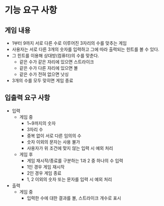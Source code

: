 # 기능 요구 사항

## 게임 내용

- 1부터 9까지 서로 다른 수로 이루어진 3자리의 수를 맞추는 게임
- 사용자는 서로 다른 3개의 숫자를 입력하고 그에 따라 출력되는 힌트를 볼 수 있다.
- 그 힌트를 이용해 상대방(컴퓨터)의 수를 맞춘다.
  - 같은 수가 같은 자리에 있으면 스트라이크
  - 같은 수가 다른 자리에 있으면 볼
  - 같은 수가 전혀 없으면 낫싱
- 3개의 수를 모두 맞히면 게임 종료

## 입출력 요구 사항

- 입력
  - 게임 중
    - 1~9까지의 숫자
    - 3자리 수
    - 중복 없이 서로 다른 임의의 수
    - 숫자 이외의 문자는 사용 불가
    - 사용자가 위 조건에 맞지 않는 입력 시 예외 처리
  - 게임 후
    - 게임 재시작/종료를 구분하는 1과 2 중 하나의 수 입력
    - 1인 경우 게임 재시작
    - 2인 경우 게임 종료
    - 1, 2 이외의 숫자 또는 문자를 입력 시 예외 처리
- 출력
  - 게임 중
    - 입력한 수에 대한 결과를 볼, 스트라이크 개수로 표시
